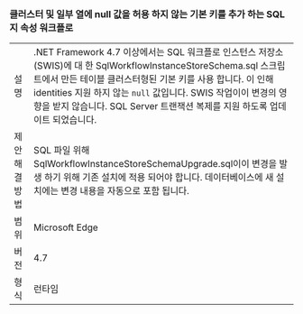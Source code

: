 ### <a name="workflow-sql-persistence-adds-primary-key-clusters-and-disallows-null-values-in-some-columns"></a>클러스터 및 일부 열에 null 값을 허용 하지 않는 기본 키를 추가 하는 SQL 지 속성 워크플로

|   |   |
|---|---|
|설명|.NET Framework 4.7 이상에서는 SQL 워크플로 인스턴스 저장소 (SWIS)에 대 한 SqlWorkflowInstanceStoreSchema.sql 스크립트에서 만든 테이블 클러스터형된 기본 키를 사용 합니다. 이 인해 identities 지원 하지 않는 <code>null</code> 값입니다. SWIS 작업이이 변경의 영향을 받지 않습니다. SQL Server 트랜잭션 복제를 지원 하도록 업데이트 되었습니다.|
|제안 해결 방법|SQL 파일 위해 SqlWorkflowInstanceStoreSchemaUpgrade.sql이이 변경을 발생 하기 위해 기존 설치에 적용 되어야 합니다. 데이터베이스에 새 설치에는 변경 내용을 자동으로 포함 됩니다.|
|범위|Microsoft Edge|
|버전|4.7|
|형식|런타임|

